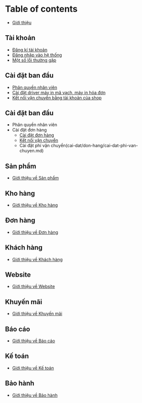 # Table of contents

* [Giới thiệu](README.md)

## Tài khoản

* [Đăng kí tài khoản](tai-khoan/signup.md)
* [Đăng nhập vào hệ thống](tai-khoan/signin.md)
* [Một số lỗi thường gặp](tai-khoan/error.md)

## Cài đặt ban đầu

* [Phân quyền nhân viên](cai-dat-ban-dau/phan-quyen-nhan-vien.md)
* [Cài đặt driver máy in mã vạch, máy in hóa đơn](cai-dat-ban-dau/cai-dat-driver-may-in-ma-vach-may-in-hoa-don.md)
* [Kết nối vận chuyển bằng tài khoản của shop](cai-dat-ban-dau/ket-noi-van-chuyen-bang-tai-khoan-cua-shop.md)

## Cài đặt ban đầu

* Phân quyền nhân viên
* Cài đặt đơn hàng
  * [Cài đặt đơn hàng](cai-dat/don-hang/cai-dat-don-hang.md)
  * [Kết nối vận chuyển](cai-dat/don-hang/ket-noi-van-chuyen.md)
  * Cài đặt phí vận chuyển(cai-dat/don-hang/cai-dat-phi-van-chuyen.md)

## Sản phẩm

* [Giới thiệu về Sản phẩm](san-pham/gioi-thieu.md)

## Kho hàng

* [Giới thiệu về Kho hàng](kho-hang/gioi-thieu.md)

## Đơn hàng

* [Giới thiệu về Đơn hàng](don-hang/gioi-thieu.md)

## Khách hàng

* [Giới thiệu về Khách hàng](khach-hang/gioi-thieu.md)

## Website

* [Giới thiệu về Website](website/gioi-thieu.md)

## Khuyến mãi

* [Giới thiệu về Khuyến mãi](khuyen-mai/gioi-thieu.md)

## Báo cáo

* [Giới thiệu về Báo cáo](bao-cao/gioi-thieu.md)

## Kế toán

* [Giới thiệu về Kế toán](ke-toan/gioi-thieu.md)

## Bảo hành

* [Giới thiệu về Bảo hành](bao-hanh/gioi-thieu.md)

